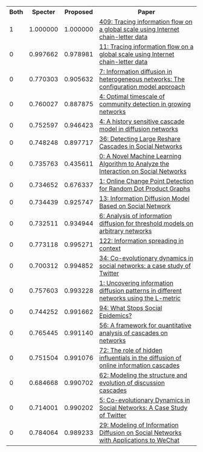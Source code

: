<html><table><tr>
<th>Both</th>
<th>Specter</th>
<th>Proposed</th>
<th>Paper</th>
</tr>
<tr>
<td>1</td>
<td>1.000000</td>
<td>1.000000</td>
<td><a href="https://www.semanticscholar.org/paper/65580b0b2970d18a34c94f3bd6eac9b871dbe2f5">409: Tracing information flow on a global scale using Internet chain-letter data</a></td>
</tr>
<tr>
<td>0</td>
<td>0.997662</td>
<td>0.978981</td>
<td><a href="https://www.semanticscholar.org/paper/bc51759124d9b5af29df5bd2f82dd6f8b1ab4b09">11: Tracing information flow on a global scale using Internet chain-letter data</a></td>
</tr>
<tr>
<td>0</td>
<td>0.770303</td>
<td>0.905632</td>
<td><a href="https://www.semanticscholar.org/paper/19c0787baadd7d46a47d8dde77a6f2d54cc421b7">7: Information diffusion in heterogeneous networks: The configuration model approach</a></td>
</tr>
<tr>
<td>0</td>
<td>0.760027</td>
<td>0.887875</td>
<td><a href="https://www.semanticscholar.org/paper/36dc6fa5dc9092d6f295bd112c6d46c1f71ae9c7">4: Optimal timescale of community detection in growing networks</a></td>
</tr>
<tr>
<td>0</td>
<td>0.752597</td>
<td>0.946423</td>
<td><a href="https://www.semanticscholar.org/paper/e96ef406dd9adfb79c813ddd7050e804cd2884af">4: A history sensitive cascade model in diffusion networks</a></td>
</tr>
<tr>
<td>0</td>
<td>0.748248</td>
<td>0.897717</td>
<td><a href="https://www.semanticscholar.org/paper/345f6dd80bfd8ff4e6da2fa30543497dcac0c444">36: Detecting Large Reshare Cascades in Social Networks</a></td>
</tr>
<tr>
<td>0</td>
<td>0.735763</td>
<td>0.435611</td>
<td><a href="https://www.semanticscholar.org/paper/86426e1b450e775298039d780014e20a4517d955">0: A Novel Machine Learning Algorithm to Analyze the Interaction on Social Networks</a></td>
</tr>
<tr>
<td>0</td>
<td>0.734652</td>
<td>0.676337</td>
<td><a href="https://www.semanticscholar.org/paper/91e6d33ff601839f9dc9b960d5e5ab6cde8fdd24">1: Online Change Point Detection for Random Dot Product Graphs</a></td>
</tr>
<tr>
<td>0</td>
<td>0.734439</td>
<td>0.925747</td>
<td><a href="https://www.semanticscholar.org/paper/521ec62623a0156e8865a11f787328d7b66c2208">13: Information Diffusion Model Based on Social Network</a></td>
</tr>
<tr>
<td>0</td>
<td>0.732511</td>
<td>0.934944</td>
<td><a href="https://www.semanticscholar.org/paper/0962386b1224150c9b83043e232cda070c80be7b">6: Analysis of information diffusion for threshold models on arbitrary networks</a></td>
</tr>
<tr>
<td>0</td>
<td>0.773118</td>
<td>0.995271</td>
<td><a href="https://www.semanticscholar.org/paper/817c3280a436e3743341ad154265a0f820fad9f3">122: Information spreading in context</a></td>
</tr>
<tr>
<td>0</td>
<td>0.700312</td>
<td>0.994852</td>
<td><a href="https://www.semanticscholar.org/paper/593c708cab3d4d64623a73028c5fd83fdd5ea641">34: Co-evolutionary dynamics in social networks: a case study of Twitter</a></td>
</tr>
<tr>
<td>0</td>
<td>0.757603</td>
<td>0.993228</td>
<td><a href="https://www.semanticscholar.org/paper/0131935b91101752e443ac66f3d36f448ea62630">1: Uncovering information diffusion patterns in different networks using the L-metric</a></td>
</tr>
<tr>
<td>0</td>
<td>0.744252</td>
<td>0.991662</td>
<td><a href="https://www.semanticscholar.org/paper/27010b7e2dce822fb843a2ba08046bafc8ad23ef">94: What Stops Social Epidemics?</a></td>
</tr>
<tr>
<td>0</td>
<td>0.765445</td>
<td>0.991140</td>
<td><a href="https://www.semanticscholar.org/paper/cb3268cb95f71e5ca6eb520b1ea110d0f89ebcd2">56: A framework for quantitative analysis of cascades on networks</a></td>
</tr>
<tr>
<td>0</td>
<td>0.751504</td>
<td>0.991076</td>
<td><a href="https://www.semanticscholar.org/paper/63a3bb74081d8e142977b7ca1758ecb8fe8b378e">72: The role of hidden influentials in the diffusion of online information cascades</a></td>
</tr>
<tr>
<td>0</td>
<td>0.684668</td>
<td>0.990702</td>
<td><a href="https://www.semanticscholar.org/paper/e7358cc26df43fe1493156e15008bdfac6b839c7">62: Modeling the structure and evolution of discussion cascades</a></td>
</tr>
<tr>
<td>0</td>
<td>0.714001</td>
<td>0.990202</td>
<td><a href="https://www.semanticscholar.org/paper/3152504c0ef357aa3385fba2c053d7e20c0e8e7c">5: Co-evolutionary Dynamics in Social Networks: A Case Study of Twitter</a></td>
</tr>
<tr>
<td>0</td>
<td>0.784064</td>
<td>0.989233</td>
<td><a href="https://www.semanticscholar.org/paper/16301ef41f185eb62a599fdd80f832f81a787840">29: Modeling of Information Diffusion on Social Networks with Applications to WeChat</a></td>
</tr>
</table></html>
